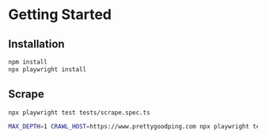 # Getting Started

## Installation

```bash
npm install
npx playwright install
```

## Scrape

```text
npx playwright test tests/scrape.spec.ts
```

```bash
MAX_DEPTH=1 CRAWL_HOST=https://www.prettygoodping.com npx playwright test tests/scrape.spec.ts
```
